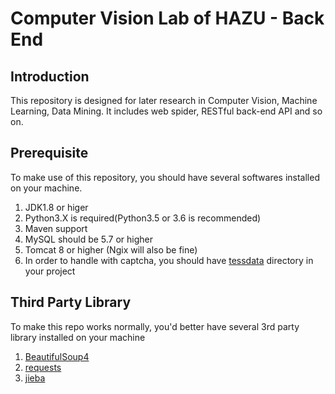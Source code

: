 # Computer Vision Lab of HAZU - Back End

## Introduction 

   This repository is designed for later research in Computer Vision, Machine Learning, Data Mining. It includes web spider, RESTful back-end API and so on.
     
## Prerequisite
    
   To make use of this repository, you should have several softwares installed on your machine.
   1. JDK1.8 or higer
   2. Python3.X is required(Python3.5 or 3.6 is recommended)
   3. Maven support
   4. MySQL should be 5.7 or higher
   5. Tomcat 8 or higher (Ngix will also be fine)
   6. In order to handle with captcha, you should have [tessdata](https://github.com/tesseract-ocr/tessdata) directory in your project

## Third Party Library
    
   To make this repo works normally, you'd better have several 3rd party library installed on your machine
   1. [BeautifulSoup4](https://www.crummy.com/software/BeautifulSoup/bs4/doc/index.zh.html)
   2. [requests](http://www.python-requests.org/en/master/)
   3. [jieba](https://github.com/fxsjy/jieba/)